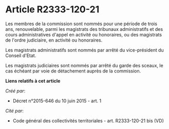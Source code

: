 # Article R2333-120-21

Les membres de la commission sont nommés pour une période de trois ans, renouvelable, parmi les magistrats des tribunaux
administratifs et des cours administratives d'appel en activité ou honoraires, ou des magistrats de l'ordre judiciaire, en
activité ou honoraires.

Les magistrats administratifs sont nommés par arrêté du vice-président du Conseil d'Etat.

Les magistrats judiciaires sont nommés par arrêté du garde des sceaux, le cas échéant par voie de détachement auprès de la
commission.

**Liens relatifs à cet article**

_Créé par_:

  - Décret n°2015-646 du 10 juin 2015 - art. 1

_Cité par_:

  - Code général des collectivités territoriales - art. R2333-120-21 bis (VD)
